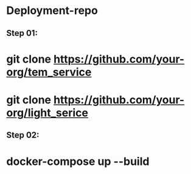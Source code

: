 # Deployment-repo

## Step 01:

# git clone https://github.com/your-org/tem_service
# git clone https://github.com/your-org/light_serice

## Step 02:
# docker-compose up --build
